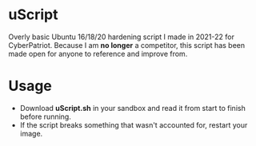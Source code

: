 # uScript
Overly basic Ubuntu 16/18/20 hardening script I made in 2021-22 for CyberPatriot. Because I am **no longer** a competitor, this script has been made open for anyone to reference and improve from.

# Usage
- Download **uScript.sh** in your sandbox and read it from start to finish before running.
- If the script breaks something that wasn't accounted for, restart your image. 
